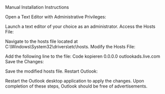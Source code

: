 Manual Installation Instructions

Open a Text Editor with Administrative Privileges:

Launch a text editor of your choice as an administrator.
Access the Hosts File:

Navigate to the hosts file located at C:\Windows\System32\drivers\etc\hosts.
Modify the Hosts File:

Add the following line to the file:
Code kopieren
0.0.0.0 outlookads.live.com
Save the Changes:

Save the modified hosts file.
Restart Outlook:

Restart the Outlook desktop application to apply the changes.
Upon completion of these steps, Outlook should be free of advertisements.
